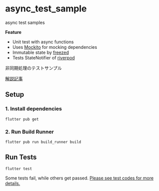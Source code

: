 # async_test_sample

async test samples

**Feature**  
- Unit test with async functions
- Uses [Mockito](https://pub.dev/packages/mockito) for mocking dependencies
- Immutable state by [freezed](https://pub.dev/packages/freezed)
- Tests StateNotifier of [riverpod](https://riverpod.dev/)

非同期処理のテストサンプル

[解説記事](https://qiita.com/Seo-4d696b75/private/b677999b4a82fcda11dd)

## Setup

### 1. Install dependencies

`flutter pub get`

### 2. Run Build Runner

`flutter pub run build_runner build`

## Run Tests

`flutter test`

Some tests fail, while others get passed. 
[Please see test codes for more details.](./test/view_model/search_view_model_test.dart)